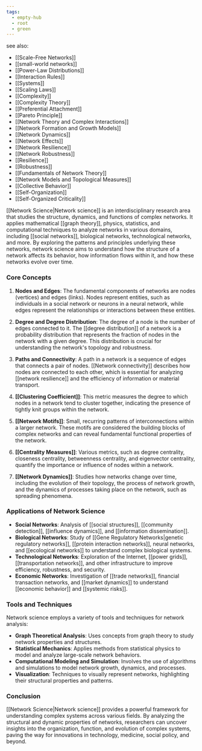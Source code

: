 ```yaml
---
tags:
  - empty-hub
  - root
  - green
---
```

see also:
- [[Scale-Free Networks]]
- [[small-world networks]]
- [[Power-Law Distributions]]
- [[Interaction Rules]]
- [[Systems]]
- [[Scaling Laws]]
- [[Complexity]]
- [[Complexity Theory]]
- [[Preferential Attachment]]
- [[Pareto Principle]]
- [[Network Theory and Complex Interactions]]
- [[Network Formation and Growth Models]]
- [[Network Dynamics]]
- [[Network Effects]]
- [[Network Resilience]]
- [[Network Robustness]]
- [[Resilience]]
- [[Robustness]]
- [[Fundamentals of Network Theory]]
- [[Network Models and Topological Measures]]
- [[Collective Behavior]]
- [[Self-Organization]]
- [[Self-Organized Criticality]]

[[Network Science|Network science]] is an interdisciplinary research area that studies the structure, dynamics, and functions of complex networks. It applies mathematical [[graph theory]], physics, statistics, and computational techniques to analyze networks in various domains, including [[social networks]], biological networks, technological networks, and more. By exploring the patterns and principles underlying these networks, network science aims to understand how the structure of a network affects its behavior, how information flows within it, and how these networks evolve over time.

### Core Concepts

1. **Nodes and Edges**: The fundamental components of networks are nodes (vertices) and edges (links). Nodes represent entities, such as individuals in a social network or neurons in a neural network, while edges represent the relationships or interactions between these entities.

2. **Degree and Degree Distribution**: The degree of a node is the number of edges connected to it. The [[degree distribution]] of a network is a probability distribution that represents the fraction of nodes in the network with a given degree. This distribution is crucial for understanding the network's topology and robustness.

3. **Paths and Connectivity**: A path in a network is a sequence of edges that connects a pair of nodes. [[Network connectivity]] describes how nodes are connected to each other, which is essential for analyzing [[network resilience]] and the efficiency of information or material transport.

4. **[[Clustering Coefficient]]**: This metric measures the degree to which nodes in a network tend to cluster together, indicating the presence of tightly knit groups within the network.

5. **[[Network Motifs]]**: Small, recurring patterns of interconnections within a larger network. These motifs are considered the building blocks of complex networks and can reveal fundamental functional properties of the network.

6. **[[Centrality Measures]]**: Various metrics, such as degree centrality, closeness centrality, betweenness centrality, and eigenvector centrality, quantify the importance or influence of nodes within a network.

7. **[[Network Dynamics]]**: Studies how networks change over time, including the evolution of their topology, the process of network growth, and the dynamics of processes taking place on the network, such as spreading phenomena.

### Applications of Network Science

- **Social Networks**: Analysis of [[social structures]], [[community detection]], [[influence dynamics]], and [[information dissemination]].
- **Biological Networks**: Study of [[Gene Regulatory Networks|genetic regulatory networks]], [[protein interaction networks]], neural networks, and [[ecological networks]] to understand complex biological systems.
- **Technological Networks**: Exploration of the Internet, [[power grids]], [[transportation networks]], and other infrastructure to improve efficiency, robustness, and security.
- **Economic Networks**: Investigation of [[trade networks]], financial transaction networks, and [[market dynamics]] to understand [[economic behavior]] and [[systemic risks]].

### Tools and Techniques

Network science employs a variety of tools and techniques for network analysis:

- **Graph Theoretical Analysis**: Uses concepts from graph theory to study network properties and structures.
- **Statistical Mechanics**: Applies methods from statistical physics to model and analyze large-scale network behaviors.
- **Computational Modeling and Simulation**: Involves the use of algorithms and simulations to model network growth, dynamics, and processes.
- **Visualization**: Techniques to visually represent networks, highlighting their structural properties and patterns.

### Conclusion

[[Network Science|Network science]] provides a powerful framework for understanding complex systems across various fields. By analyzing the structural and dynamic properties of networks, researchers can uncover insights into the organization, function, and evolution of complex systems, paving the way for innovations in technology, medicine, social policy, and beyond.